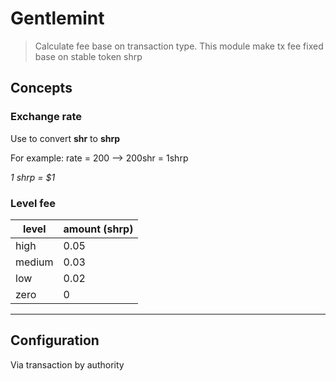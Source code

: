 # Gentlemint

> Calculate fee base on transaction type. This module make tx fee fixed base on stable token shrp

## Concepts

### Exchange rate

Use to convert **shr** to **shrp**

For example: rate = 200 --> 200shr = 1shrp

_1 shrp = $1_

### Level fee

| level  | amount (shrp) |
| ------ | ------------- |
| high   | 0.05          |
| medium | 0.03          |
| low    | 0.02          |
| zero   | 0             |

---

## Configuration

Via transaction by authority
